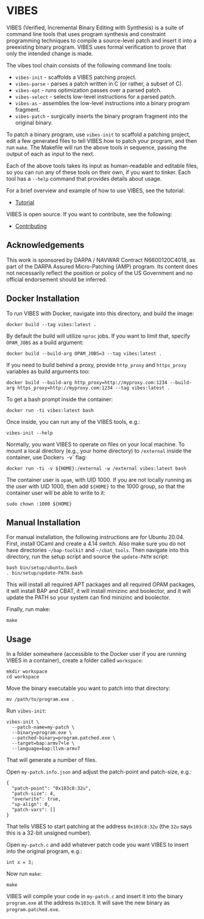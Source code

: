 # VIBES

VIBES (Verified, Incremental Binary Editing with Synthesis) is a suite of command line tools that uses program synthesis and constraint programming techniques to compile a source-level patch and insert it into a preexisting binary program. VIBES uses formal verification to prove that only the intended change is made.

The vibes tool chain consists of the following command line tools:

* `vibes-init` - scaffolds a VIBES patching project.
* `vibes-parse` - parses a patch written in C (or rather, a subset of C).
* `vibes-opt` - runs optimization passes over a parsed patch.
* `vibes-select` - selects low-level instructions for a parsed patch.
* `vibes-as` - assembles the low-level instructions into a binary program fragment.
* `vibes-patch` - surgically inserts the binary program fragment into the original binary.

To patch a binary program, use `vibes-init` to scaffold a patching project, edit a few generated files to tell VIBES how to patch your program, and then run `make`. The Makefile will run the above tools in sequence, passing the output of each as input to the next.

Each of the above tools takes its input as human-readable and editable files, so you can run any of these tools on their own, if you want to tinker. Each tool has a `--help` command that provides details about usage.

For a brief overview and example of how to use VIBES, see the tutorial:

* [Tutorial](docs/tutorial/Tutorial.md)

VIBES is open source. If you want to contribute, see the following:

* [Contributing](docs/Contributing.md)


## Acknowledgements

This work is sponsored by DARPA / NAVWAR Contract N6600120C4018, as part of the DARPA Assured Micro-Patching (AMP) program. Its content does not necessarily reflect the position or policy of the US Government and no official endorsement should be inferred.


## Docker Installation

To run VIBES with Docker, navigate into this directory, and build the image:

```
docker build --tag vibes:latest .
```

By default the build will utilize `nproc` jobs. If you want to limit that, specify `OPAM_JOBS` as a build argument:

```
docker build --build-arg OPAM_JOBS=3 --tag vibes:latest .
```

If you need to build behind a proxy, provide `http_proxy` and `https_proxy` variables as build arguments too:

```
docker build --build-arg http_proxy=http://myproxy.com:1234 --build-arg https_proxy=http://myproxy.com:1234 --tag vibes:latest .
```

To get a bash prompt inside the container:

```
docker run -ti vibes:latest bash
```

Once inside, you can run any of the VIBES tools, e.g.:

```
vibes-init --help
```

Normally, you want VIBES to operate on files on your local machine. To mount a local directory (e.g., your home directory) to `/external` inside the container, use Docker`s `-v` flag:

```
docker run -ti -v ${HOME}:/external -w /external vibes:latest bash
```

The container user is `opam`, with UID 1000. If you are not locally running as the user with UID 1000, then add `${HOME}` to the 1000 group, so that the container user will be able to write to it:

```
sudo chown :1000 ${HOME}
```


## Manual Installation

For manual installation, the following instructions are for Ubuntu
20.04. First, install OCaml and create a 4.14 switch. Also make sure
you do not have directories `~/bap-toolkit` and `~/cbat_tools`. Then
navigate into this directory, run the setup script and source the
`update-PATH` script:

```
bash bin/setup/ubuntu.bash
. bin/setup/update-PATH.bash
``` 

This will install all required APT packages and all required OPAM packages, it will install BAP and CBAT, it will install minizinc and boolector, and it will update the PATH so your system can find minizinc and boolector.

Finally, run make:
```
make
```


## Usage

In a folder somewhere (accessible to the Docker user if you are running VIBES in a container), create a folder called `workspace`:

```
mkdir workspace
cd workspace
```

Move the binary executable you want to patch into that directory:

```
mv /path/to/program.exe .
```

Run `vibes-init`:

```
vibes-init \
  --patch-name=my-patch \
  --binary=program.exe \
  --patched-binary=program.patched.exe \
  --target=bap:armv7+le \
  --language=bap:llvm-armv7
```

That will generate a number of files.

Open `my-patch.info.json` and adjust the patch-point and patch-size, e.g.:

```
{
  "patch-point": "0x103c8:32u",
  "patch-size": 4,
  "overwrite": true,
  "sp-align": 0,
  "patch-vars": []
}
```

That tells VIBES to start patching at the address `0x103c8:32u` (the `32u` says this is a 32-bit unsigned number).

Open `my-patch.c` and add whatever patch code you want VIBES to insert into the original program, e.g.:

```
int x = 3;
```

Now run `make`:

```
make
```

VIBES will compile your code in `my-patch.c` and insert it into the binary `program.exe` at the address `0x103c8`. It will save the new binary as `program.patched.exe`.
